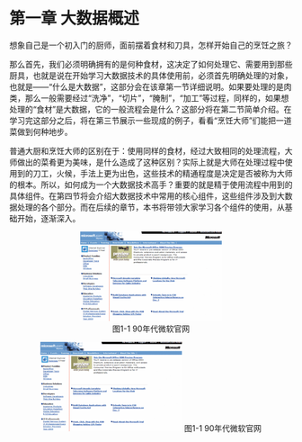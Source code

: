# 第一章 大数据概述 

想象自己是一个初入门的厨师，面前摆着食材和刀具，怎样开始自己的烹饪之旅？

那么首先，我们必须明确拥有的是何种食材，这决定了如何处理它、需要用到那些厨具，也就是说在开始学习大数据技术的具体使用前，必须首先明确处理的对象，也就是——“什么是大数据”，这部分会在该章第一节详细说明。如果要处理的是肉类，那么一般需要经过“洗净”，“切片”，“腌制”，“加工”等过程，同样的，如果想处理的“食材”是大数据，它的一般流程会是什么？这部分将在第二节简单介绍。在学习完这部分之后，将在第三节展示一些现成的例子，看看“烹饪大师”们能把一道菜做到何种地步。

普通大厨和烹饪大师的区别在于：使用同样的食材，经过大致相同的处理流程，大师做出的菜肴更为美味，是什么造成了这种区别？实际上就是大师在处理过程中使用到的刀工，火候，手法上更为出色，这些技术的精通程度是决定是否被称为大师的根本。所以，如何成为一个大数据技术高手？重要的就是精于使用流程中用到的具体组件。在第四节将会介绍大数据技术中常用的核心组件，这些组件涉及到大数据处理的各个部分。而在后续的章节，本书将带领大家学习各个组件的使用，从基础开始，逐渐深入。
<div>
    <center>
    <img src="/pic/1/1-1 90年代微软官网.png"
         width="50%"   
         alt="90年代微软官网"
         style="zoom:50%"/>
    <br>
    图1-1 90年代微软官网
    </center>
</div>

<p align="center">
  <img src="/pic/1/1-1 90年代微软官网.png" alt="描述文字" width="50%">
  <span>图1-1 90年代微软官网</span>             
</p>
